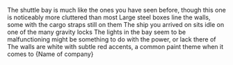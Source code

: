 The shuttle bay is much like the ones you have seen before, though this one is noticeably more cluttered than most
Large steel boxes line the walls, some with the cargo straps still on them
The ship you arrived on sits idle on one of the many gravity locks
The lights in the bay seem to be malfunctioning might be something to do with the power, or lack there of
The walls are white with subtle red accents, a common paint theme when it comes to {Name of company}




